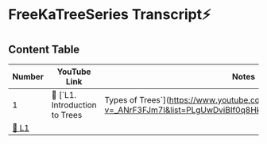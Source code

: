 # FreeKaTreeSeries Transcript⚡️

## Content Table

| Number             | YouTube Link                   | Notes                                                                                                         |
| ------------------ | ------------------------------ | ------------------------------------------------------------------------------------------------------------- |
| 1                  | 📀 [`L1. Introduction to Trees | Types of Trees`](https://www.youtube.com/watch?v=_ANrF3FJm7I&list=PLgUwDviBIf0q8Hkd7bK2Bpryj2xVJk8Vk&index=2) |
| [📑 L1](./l-01.md) |
